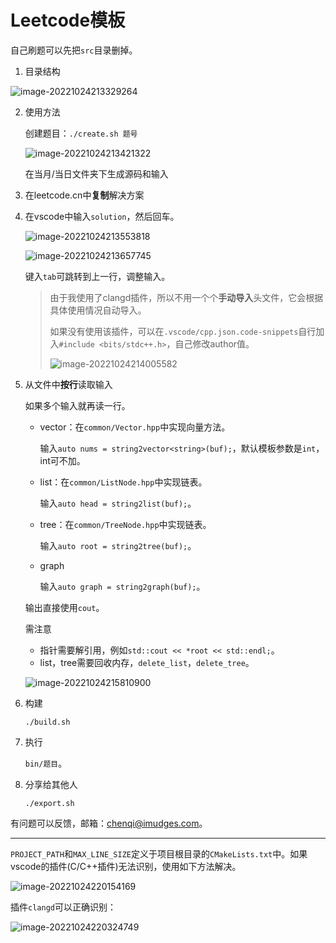 # Leetcode模板

自己刷题可以先把`src`目录删掉。

1. 目录结构

![image-20221024213329264](https://raw.githubusercontent.com/MakerFace/images/main/image-20221024213329264.png)

2. 使用方法

   创建题目：`./create.sh 题号`

   ![image-20221024213421322](https://raw.githubusercontent.com/MakerFace/images/main/image-20221024213421322.png)

   在当月/当日文件夹下生成源码和输入

3. 在leetcode.cn中**复制**解决方案

4. 在vscode中输入`solution`，然后回车。

   ![image-20221024213553818](https://raw.githubusercontent.com/MakerFace/images/main/image-20221024213553818.png)

   ![image-20221024213657745](https://raw.githubusercontent.com/MakerFace/images/main/image-20221024213657745.png)

   键入`tab`可跳转到上一行，调整输入。

   > 由于我使用了clangd插件，所以不用一个个**手动导入**头文件，它会根据具体使用情况自动导入。
   >
   > 如果没有使用该插件，可以在`.vscode/cpp.json.code-snippets`自行加入`#include <bits/stdc++.h>`，自己修改author值。
   >
   > ![image-20221024214005582](https://raw.githubusercontent.com/MakerFace/images/main/image-20221024214005582.png)

5. 从文件中**按行**读取输入

   如果多个输入就再读一行。

   - vector：在`common/Vector.hpp`中实现向量方法。

     输入`auto nums = string2vector<string>(buf);`，默认模板参数是`int`，int可不加。

   - list：在`common/ListNode.hpp`中实现链表。

     输入`auto head = string2list(buf);`。

   - tree：在`common/TreeNode.hpp`中实现链表。

     输入`auto root = string2tree(buf);`。

   - graph

     输入`auto graph = string2graph(buf);`。

   输出直接使用`cout`。

   需注意

   - 指针需要解引用，例如`std::cout << *root << std::endl;`。
   - list，tree需要回收内存，`delete_list`，`delete_tree`。

   ![image-20221024215810900](https://raw.githubusercontent.com/MakerFace/images/main/image-20221024215810900.png)

6. 构建

   `./build.sh`

7. 执行

   `bin/题目`。

8. 分享给其他人

   `./export.sh`

有问题可以反馈，邮箱：chenqi@imudges.com。

---

`PROJECT_PATH`和`MAX_LINE_SIZE`定义于项目根目录的`CMakeLists.txt`中。如果vscode的插件(C/C++插件)无法识别，使用如下方法解决。

![image-20221024220154169](https://raw.githubusercontent.com/MakerFace/images/main/image-20221024220154169.png)

插件`clangd`可以正确识别：

![image-20221024220324749](https://raw.githubusercontent.com/MakerFace/images/main/image-20221024220324749.png)
